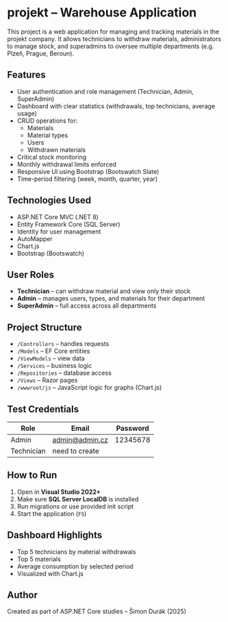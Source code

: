 # projekt – Warehouse Application

This project is a web application for managing and tracking materials in the projekt company. It allows technicians to withdraw materials, administrators to manage stock, and superadmins to oversee multiple departments (e.g. Plzeň, Prague, Beroun).

## Features

- User authentication and role management (Technician, Admin, SuperAdmin)
- Dashboard with clear statistics (withdrawals, top technicians, average usage)
- CRUD operations for:
  - Materials
  - Material types
  - Users
  - Withdrawn materials
- Critical stock monitoring
- Monthly withdrawal limits enforced
- Responsive UI using Bootstrap (Bootswatch Slate)
- Time-period filtering (week, month, quarter, year)

## Technologies Used

- ASP.NET Core MVC (.NET 8)
- Entity Framework Core (SQL Server)
- Identity for user management
- AutoMapper
- Chart.js
- Bootstrap (Bootswatch)

## User Roles

- **Technician** – can withdraw material and view only their stock
- **Admin** – manages users, types, and materials for their department
- **SuperAdmin** – full access across all departments

## Project Structure

- `/Controllers` – handles requests
- `/Models` – EF Core entities
- `/ViewModels` – view data
- `/Services` – business logic
- `/Repositories` – database access
- `/Views` – Razor pages
- `/wwwroot/js` – JavaScript logic for graphs (Chart.js)

## Test Credentials

| Role         | Email              | Password  |
|--------------|--------------------|-----------|
| Admin        | admin@admin.cz     | 12345678  |
| Technician   | need to create     |           |

## How to Run

1. Open in **Visual Studio 2022+**
2. Make sure **SQL Server LocalDB** is installed
3. Run migrations or use provided init script
4. Start the application (`F5`)

## Dashboard Highlights

- Top 5 technicians by material withdrawals
- Top 5 materials
- Average consumption by selected period
- Visualized with Chart.js

## Author

Created as part of ASP.NET Core studies – Šimon Durák (2025)
